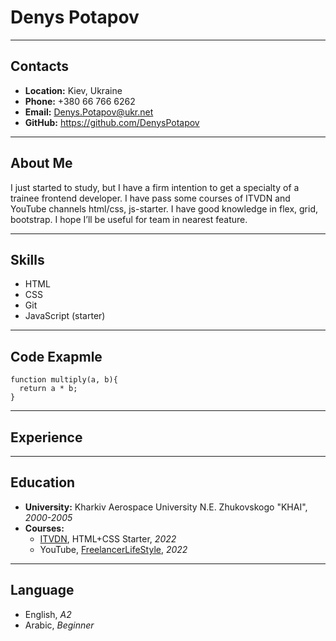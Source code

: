 # Denys Potapov

*******
## Contacts
* **Location:** Kiev, Ukraine
* **Phone:** +380 66 766 6262
* **Email:** Denys.Potapov@ukr.net
* **GitHub:** https://github.com/DenysPotapov

*******
## About Me
I just started to study, but I have a firm intention to get a specialty of a trainee frontend developer. I have pass some courses of ITVDN and YouTube channels html/css, js-starter. I have good knowledge in flex, grid, bootstrap. 
I hope I’ll be useful for team in nearest feature.

*******
## Skills
* HTML
* CSS
* Git
* JavaScript (starter)

*******
## Code Exapmle
```
function multiply(a, b){
  return a * b;
}
```

*******
## Experience

*******
## Education
* **University:** Kharkiv Aerospace University N.E. Zhukovskogo "KHAI", *2000-2005*
* **Courses:**
  + [ITVDN](https://itvdn.com/ru), HTML+CSS Starter, *2022*
  + YouTube, [FreelancerLifeStyle](https://www.youtube.com/c/FreelancerLifeStyle), *2022*

*******
## Language
* English, *A2*
* Arabic, *Beginner*
